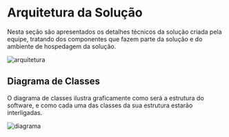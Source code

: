 # Arquitetura da Solução

Nesta seção são apresentados os detalhes técnicos da solução criada pela equipe, tratando dos componentes que fazem parte da solução e do ambiente de hospedagem da solução.

![arquitetura](https://user-images.githubusercontent.com/82246327/196053529-a101ec15-5f7b-4ee2-952c-5c5d6ea88bc4.png)


## Diagrama de Classes

O diagrama de classes ilustra graficamente como será a estrutura do software, e como cada uma das classes da sua estrutura estarão interligadas.

![diagrama](https://user-images.githubusercontent.com/82246327/196061025-828542b9-1c51-46ae-835b-9bbca3a1d7cb.png)



